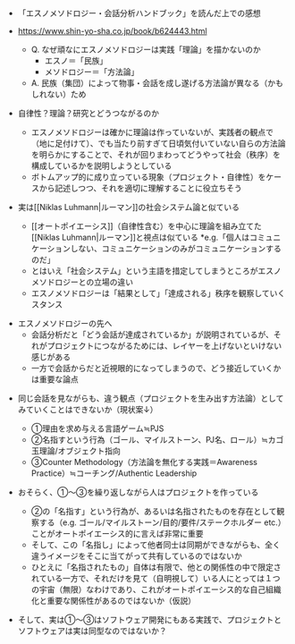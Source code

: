 
* 「エスノメソドロジー・会話分析ハンドブック」を読んだ上での感想
* https://www.shin-yo-sha.co.jp/book/b624443.html
	* Q. なぜ頑なにエスノメソドロジーは実践「理論」を描かないのか
		* エスノ＝「民族」
		* メソドロジー＝「方法論」
	* A. 民族（集団）によって物事・会話を成し遂げる方法論が異なる（かもしれない）ため
* 自律性？理論？研究とどうつながるのか
	* エスノメソドロジーは確かに理論は作っていないが、実践者の観点で（地に足付けて）、でも当たり前すぎて日頃気付いていない自らの方法論を明らかにすることで、それが回りまわってどうやって社会（秩序）を構成しているかを説明しようとしている
	* ボトムアップ的に成り立っている現象（プロジェクト・自律性）をケースから記述しつつ、それを適切に理解することに役立ちそう

* 実は[[Niklas Luhmann|ルーマン]]の社会システム論と似ている
	* [[オートポイエーシス]]（自律性含む）を中心に理論を組み立てた[[Niklas Luhmann|ルーマン]]と視点は似ている
		*e.g.「個人はコミュニケーションしない、コミュニケーションのみがコミュニケーションするのだ」
	* とはいえ「社会システム」という主語を措定してしまうところがエスノメソドロジーとの立場の違い
	* エスノメソドロジーは「結果として」「達成される」秩序を観察していくスタンス

- エスノメソドロジーの先へ
	-   会話分析だと「どう会話が達成されているか」が説明されているが、それがプロジェクトにつながるためには、レイヤーを上げないといけない感じがある
	-   一方で会話からだと近視眼的になってしまうので、どう接近していくかは重要な論点

 * 同じ会話を見ながらも、違う観点（プロジェクトを生み出す方法論）としてみていくことはできないか（現状案↓）
	-   ①理由を求め与える言語ゲーム≒PJS    
	-   ②名指すという行為（ゴール、マイルストーン、PJ名、ロール）≒カゴ玉理論/オブジェクト指向    
	-   ③Counter Methodology（方法論を無化する実践＝Awareness Practice）≒コーチング/Authentic Leadership

* おそらく、①～③を繰り返しながら人はプロジェクトを作っている
	* ②の「名指す」という行為が、あるいは名指されたものを存在として観察する（e.g. ゴール/マイルストーン/目的/要件/ステークホルダー etc.）ことがオートポイエーシス的に言えば非常に重要
	* そして、この「名指し」によって他者同士は同期ができながらも、全く違うイメージをそこに当てがって共有しているのではないか
	* ひとえに「名指されたもの」自体は有限で、他との関係性の中で限定されている一方で、それだけを見て（自明視して）いる人にとっては１つの宇宙（無限）なわけであり、これがオートポイエーシス的な自己組織化と重要な関係性があるのではないか（仮説）
* そして、実は①～③はソフトウェア開発にもある実践で、プロジェクトとソフトウェアは実は同型なのではないか？

